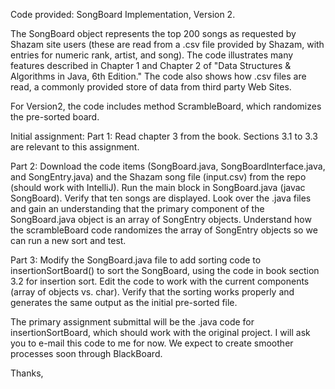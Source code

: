 Code provided: SongBoard Implementation, Version 2.

The SongBoard object represents the top 200 songs as requested by Shazam site users (these are read from a .csv file provided by Shazam, with entries for numeric rank, artist, and song). The code illustrates many features described in Chapter 1 and Chapter 2 of "Data Structures & Algorithms in Java, 6th Edition." The code also shows how .csv files are read, a commonly provided store of data from third party Web Sites.

For Version2, the code includes method ScrambleBoard, which randomizes the pre-sorted board.

Initial assignment:
Part 1: Read chapter 3 from the book. Sections 3.1 to 3.3 are relevant to this assignment.

Part 2: Download the code items (SongBoard.java, SongBoardInterface.java, and SongEntry.java) and the Shazam song file (input.csv) from the repo (should work with IntelliJ).
Run the main block in SongBoard.java (javac SongBoard). Verify that ten songs are displayed. 
Look over the .java files and gain an understanding that the primary component of the SongBoard.java object is an array of SongEntry objects. Understand how the scrambleBoard code randomizes the array of SongEntry objects so we can run a new sort and test.

Part 3: Modify the SongBoard.java file to add sorting code to insertionSortBoard() to sort the SongBoard, using the code in book section 3.2 for insertion sort. Edit the code to work with the current components (array of objects vs. char). Verify that the sorting works properly and generates the same output as the initial pre-sorted file.

The primary assignment submittal will be the .java code for insertionSortBoard, which should work with the original project. I will ask you to e-mail this code to me for now. We expect to create smoother processes soon through BlackBoard.

Thanks,
